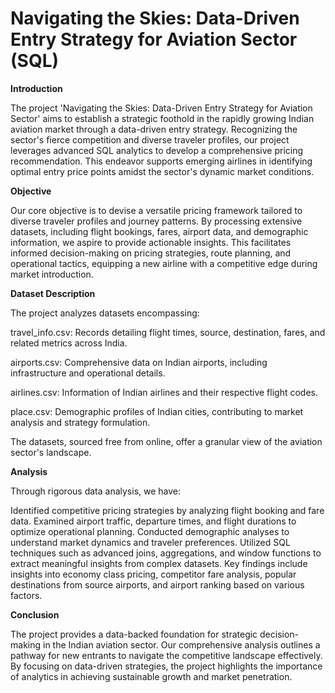 # Navigating the Skies: Data-Driven Entry Strategy for Aviation Sector (SQL)
**Introduction**

The project 'Navigating the Skies: Data-Driven Entry Strategy for Aviation Sector' aims to establish a strategic foothold in the rapidly growing Indian aviation market through a data-driven entry strategy. Recognizing the sector's fierce competition and diverse traveler profiles, our project leverages advanced SQL analytics to develop a comprehensive pricing recommendation. This endeavor supports emerging airlines in identifying optimal entry price points amidst the sector's dynamic market conditions.

**Objective**

Our core objective is to devise a versatile pricing framework tailored to diverse traveler profiles and journey patterns. By processing extensive datasets, including flight bookings, fares, airport data, and demographic information, we aspire to provide actionable insights. This facilitates informed decision-making on pricing strategies, route planning, and operational tactics, equipping a new airline with a competitive edge during market introduction.

**Dataset Description**

The project analyzes datasets encompassing:

travel_info.csv: Records detailing flight times, source, destination, fares, and related metrics across India.

airports.csv: Comprehensive data on Indian airports, including infrastructure and operational details.

airlines.csv: Information of Indian airlines and their respective flight codes.

place.csv: Demographic profiles of Indian cities, contributing to market analysis and strategy formulation.

The datasets, sourced free from online, offer a granular view of the aviation sector's landscape.

**Analysis**

Through rigorous data analysis, we have:

Identified competitive pricing strategies by analyzing flight booking and fare data.
Examined airport traffic, departure times, and flight durations to optimize operational planning.
Conducted demographic analyses to understand market dynamics and traveler preferences.
Utilized SQL techniques such as advanced joins, aggregations, and window functions to extract meaningful insights from complex datasets.
Key findings include insights into economy class pricing, competitor fare analysis, popular destinations from source airports, and airport ranking based on various factors.

**Conclusion**

The project provides a data-backed foundation for strategic decision-making in the Indian aviation sector. Our comprehensive analysis outlines a pathway for new entrants to navigate the competitive landscape effectively. By focusing on data-driven strategies, the project highlights the importance of analytics in achieving sustainable growth and market penetration.
